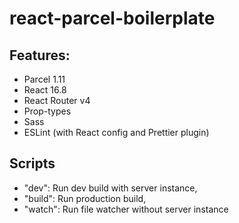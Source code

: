 # react-parcel-boilerplate

## Features:
* Parcel 1.11 
* React 16.8
* React Router v4
* Prop-types
* Sass
* ESLint (with React config and Prettier plugin)

## Scripts
* "dev": Run dev build with server instance,
* "build": Run production build,
* "watch": Run file watcher without server instance
